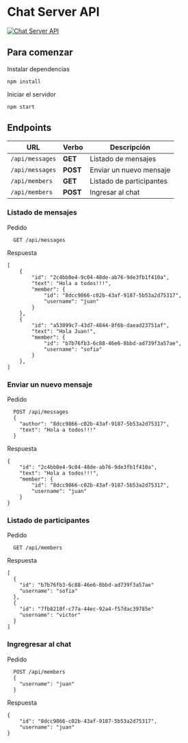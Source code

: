 # Chat Server API

[![Chat Server API](https://img.youtube.com/vi/Ibs5w-1uniU/0.jpg)](https://www.youtube.com/watch?v=Ibs5w-1uniU)

## Para comenzar

Instalar dependencias

```
npm install
``` 

Iniciar el servidor

```
npm start
```

## Endpoints

| URL             | Verbo     | Descripción              |
|-----------------|-----------|--------------------------|
| `/api/messages` | **GET**   | Listado de mensajes      |
| `/api/messages` | **POST**  | Enviar un nuevo mensaje  |
| `/api/members`  | **GET**   | Listado de participantes |
| `/api/members`  | **POST**  | Ingresar al chat         |

### Listado de mensajes

Pedido

```
  GET /api/messages
```

Respuesta

```
[
    {
        "id": "2c4bb0e4-9c04-48de-ab76-9de3fb1f410a",
        "text": "Hola a todos!!!",
        "member": {
            "id": "8dcc9866-c02b-43af-9187-5b53a2d75317",
            "username": "juan"
        }
    },
    {
        "id": "a53099c7-43d7-4844-8f6b-daead23751af",
        "text": "Hola Juan!",
        "member": {
            "id": "b7b76fb3-6c88-46e6-8bbd-ad739f3a57ae",
            "username": "sofia"
        }
    },
]
```

### Enviar un nuevo mensaje

Pedido

```
  POST /api/messages
  {
    "author": "8dcc9866-c02b-43af-9187-5b53a2d75317",
    "text": "Hola a todos!!!"
  }
```

Respuesta

```
{
    "id": "2c4bb0e4-9c04-48de-ab76-9de3fb1f410a",
    "text": "Hola a todos!!!",
    "member": {
        "id": "8dcc9866-c02b-43af-9187-5b53a2d75317",
        "username": "juan"
    }
}
```

### Listado de participantes

Pedido

```
  GET /api/members
```

Respuesta

```
[
  {
    "id": "b7b76fb3-6c88-46e6-8bbd-ad739f3a57ae"
    "username": "sofia"
  },
  {
    "id": "7fb8210f-c77a-44ec-92a4-f57dac39785e"
    "username": "victor"
  }
]
```

### Ingregresar al chat

Pedido

```
  POST /api/members
  {
    "username": "juan"
  }
```

Respuesta

```
{
    "id": "8dcc9866-c02b-43af-9187-5b53a2d75317",
    "username": "juan"
}
```
